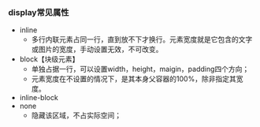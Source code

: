 ### display常见属性 
 - inline
	 - 多行内联元素占同一行，直到放不下才换行。元素宽度就是它包含的文字或图片的宽度，手动设置无效，不可改变。
 - block【块级元素】
	 - 单独占据一行，可以设置width，height，maigin，padding四个方向；
	 - 元素宽度在不设置的情况下，是其本身父容器的100%，除非指定其宽度。
 - inline-block
 - none
	 - 隐藏该区域，不占实际空间；